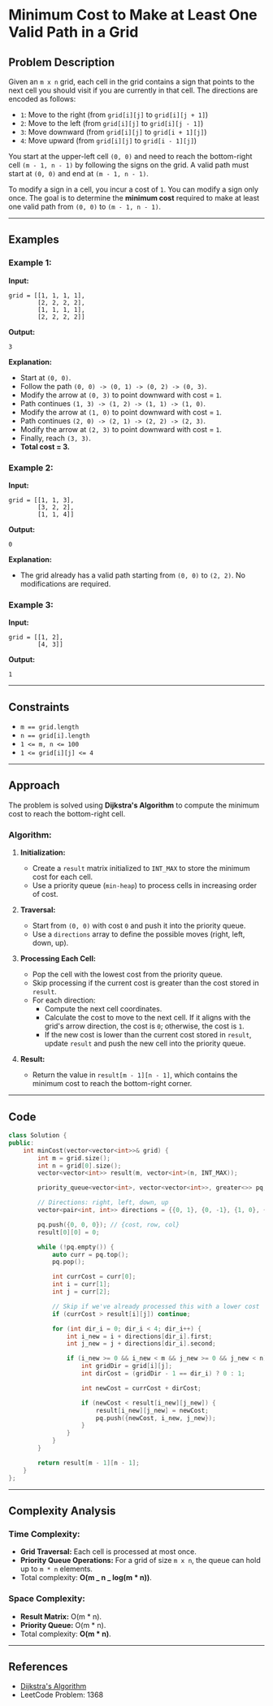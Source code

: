# Minimum Cost to Make at Least One Valid Path in a Grid

## Problem Description

Given an `m x n` grid, each cell in the grid contains a sign that points to the next cell you should visit if you are currently in that cell. The directions are encoded as follows:

- `1`: Move to the right (from `grid[i][j]` to `grid[i][j + 1]`)
- `2`: Move to the left (from `grid[i][j]` to `grid[i][j - 1]`)
- `3`: Move downward (from `grid[i][j]` to `grid[i + 1][j]`)
- `4`: Move upward (from `grid[i][j]` to `grid[i - 1][j]`)

You start at the upper-left cell `(0, 0)` and need to reach the bottom-right cell `(m - 1, n - 1)` by following the signs on the grid. A valid path must start at `(0, 0)` and end at `(m - 1, n - 1)`.

To modify a sign in a cell, you incur a cost of `1`. You can modify a sign only once. The goal is to determine the **minimum cost** required to make at least one valid path from `(0, 0)` to `(m - 1, n - 1)`.

---

## Examples

### Example 1:

**Input:**

```plaintext
grid = [[1, 1, 1, 1],
        [2, 2, 2, 2],
        [1, 1, 1, 1],
        [2, 2, 2, 2]]
```

**Output:**

```plaintext
3
```

**Explanation:**

- Start at `(0, 0)`.
- Follow the path `(0, 0) -> (0, 1) -> (0, 2) -> (0, 3)`.
- Modify the arrow at `(0, 3)` to point downward with cost = `1`.
- Path continues `(1, 3) -> (1, 2) -> (1, 1) -> (1, 0)`.
- Modify the arrow at `(1, 0)` to point downward with cost = `1`.
- Path continues `(2, 0) -> (2, 1) -> (2, 2) -> (2, 3)`.
- Modify the arrow at `(2, 3)` to point downward with cost = `1`.
- Finally, reach `(3, 3)`.
- **Total cost = 3.**

### Example 2:

**Input:**

```plaintext
grid = [[1, 1, 3],
        [3, 2, 2],
        [1, 1, 4]]
```

**Output:**

```plaintext
0
```

**Explanation:**

- The grid already has a valid path starting from `(0, 0)` to `(2, 2)`. No modifications are required.

### Example 3:

**Input:**

```plaintext
grid = [[1, 2],
        [4, 3]]
```

**Output:**

```plaintext
1
```

---

## Constraints

- `m == grid.length`
- `n == grid[i].length`
- `1 <= m, n <= 100`
- `1 <= grid[i][j] <= 4`

---

## Approach

The problem is solved using **Dijkstra's Algorithm** to compute the minimum cost to reach the bottom-right cell.

### Algorithm:

1. **Initialization:**

   - Create a `result` matrix initialized to `INT_MAX` to store the minimum cost for each cell.
   - Use a priority queue (`min-heap`) to process cells in increasing order of cost.

2. **Traversal:**

   - Start from `(0, 0)` with cost `0` and push it into the priority queue.
   - Use a `directions` array to define the possible moves (right, left, down, up).

3. **Processing Each Cell:**

   - Pop the cell with the lowest cost from the priority queue.
   - Skip processing if the current cost is greater than the cost stored in `result`.
   - For each direction:
     - Compute the next cell coordinates.
     - Calculate the cost to move to the next cell. If it aligns with the grid's arrow direction, the cost is `0`; otherwise, the cost is `1`.
     - If the new cost is lower than the current cost stored in `result`, update `result` and push the new cell into the priority queue.

4. **Result:**
   - Return the value in `result[m - 1][n - 1]`, which contains the minimum cost to reach the bottom-right corner.

---

## Code

```cpp
class Solution {
public:
    int minCost(vector<vector<int>>& grid) {
        int m = grid.size();
        int n = grid[0].size();
        vector<vector<int>> result(m, vector<int>(n, INT_MAX));

        priority_queue<vector<int>, vector<vector<int>>, greater<>> pq;

        // Directions: right, left, down, up
        vector<pair<int, int>> directions = {{0, 1}, {0, -1}, {1, 0}, {-1, 0}};

        pq.push({0, 0, 0}); // {cost, row, col}
        result[0][0] = 0;

        while (!pq.empty()) {
            auto curr = pq.top();
            pq.pop();

            int currCost = curr[0];
            int i = curr[1];
            int j = curr[2];

            // Skip if we've already processed this with a lower cost
            if (currCost > result[i][j]) continue;

            for (int dir_i = 0; dir_i < 4; dir_i++) {
                int i_new = i + directions[dir_i].first;
                int j_new = j + directions[dir_i].second;

                if (i_new >= 0 && i_new < m && j_new >= 0 && j_new < n) {
                    int gridDir = grid[i][j];
                    int dirCost = (gridDir - 1 == dir_i) ? 0 : 1;

                    int newCost = currCost + dirCost;

                    if (newCost < result[i_new][j_new]) {
                        result[i_new][j_new] = newCost;
                        pq.push({newCost, i_new, j_new});
                    }
                }
            }
        }

        return result[m - 1][n - 1];
    }
};
```

---

## Complexity Analysis

### Time Complexity:

- **Grid Traversal:** Each cell is processed at most once.
- **Priority Queue Operations:** For a grid of size `m x n`, the queue can hold up to `m * n` elements.
- Total complexity: **O(m _ n _ log(m \* n))**.

### Space Complexity:

- **Result Matrix:** O(m \* n).
- **Priority Queue:** O(m \* n).
- Total complexity: **O(m \* n)**.

---

## References

- [Dijkstra's Algorithm](https://en.wikipedia.org/wiki/Dijkstra's_algorithm)
- LeetCode Problem: 1368
